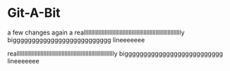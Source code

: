 # Git-A-Bit


a few changes again a reallllllllllllllllllllllllllllllllllllllllllllllllllllllllllllllllly bigggggggggggggggggggggggggg lineeeeeee


reallllllllllllllllllllllllllllllllllllllllllllllllllllllllllllllllly bigggggggggggggggggggggggggg lineeeeeee